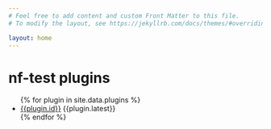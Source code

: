 ```yaml
---
# Feel free to add content and custom Front Matter to this file.
# To modify the layout, see https://jekyllrb.com/docs/themes/#overriding-theme-defaults

layout: home
---
```


<h1>nf-test plugins</h1>

<ul>
{% for plugin in site.data.plugins %}
<li><a href="{{plugin.url}}">{{plugin.id}}</a> {{plugin.latest}}</li>
{% endfor %}
</ul>
